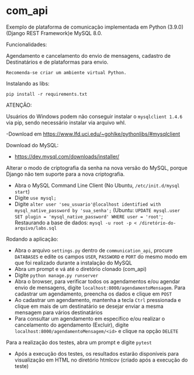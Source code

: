 # com_api
Exemplo de plataforma de comunicação implementada em Python (3.9.0) (Django REST Framework)e MySQL 8.0.

Funcionalidades:

Agendamento e cancelamento do envio de mensagens, cadastro de Destinatários e de plataformas para envio.

`Recomenda-se criar um ambiente virtual Python.`

Instalando as libs:

`pip install -r requirements.txt`

ATENÇÃO:


Usuários do Windows podem não conseguir instalar o `mysqlclient 1.4.6` via pip, sendo necessário instalar via arquivo whl. 

-Download em https://www.lfd.uci.edu/~gohlke/pythonlibs/#mysqlclient

Download do MySQL:
- https://dev.mysql.com/downloads/installer/


Alterar o modo de criptografia da senha na nova versão do MySQL, porque Django não tem suporte para a nova criptografia.

- Abra o MySQL Command Line Client (No Ubuntu, `/etc/init.d/mysql start`)
- Digite `use mysql;`
- Digite `alter user 'seu_usuario'@localhost identified with mysql_native_password by 'sua_senha';` (Ubuntu: `UPDATE mysql.user SET plugin = 'mysql_native_password' WHERE user = 'root'`;
Restaurando a base de dados:
`mysql -u root -p < /diretório-do-arquivo/labs.sql`


Rodando a aplicação:
- Abra o arquivo `settings.py` dentro de `communication_api`, procure `DATABASES` e edite os campos `USER`, `PASSWORD` e `PORT` do mesmo modo em que foi realizado durante a instalação do MySQL 
- Abra um prompt e vá até o diretório clonado (com_api)
- Digite `python manage.py runserver`
- Abra o browser, para verificar todos os agendamentos e/ou agendar envio de mensagens, digite `localhost:8000/agendamentoMensagem`. Para cadastrar um agendamento, preencha os dados e clique em `POST`
- Ao cadastrar um agendamento, mantenha a tecla `Ctrl` pressionada e clique em mais de um destinatário se desejar enviar a mesma mensagem para vários destinatários
- Para consultar um agendamento em específico e/ou realizar o cancelamento do agendamento (Excluir), digite `localhost:8000/agendamentoMensagem/<id>` e clique na opção `DELETE`

Para a realização dos testes, abra um prompt e digite `pytest`
- Após a execução dos testes, os resultados estarão disponíveis para visualização em HTML no diretório htmlcov (criado após a execução do teste)